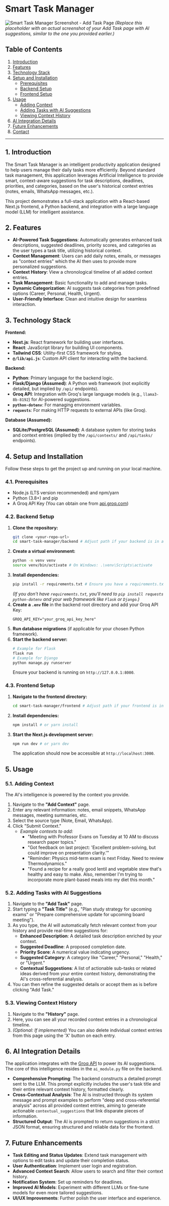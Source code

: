 # Smart Task Manager

![Smart Task Manager Screenshot - Add Task Page](https://via.placeholder.com/800x450/E0D9C7/5E544A?text=Smart+Task+Manager+Screenshot)
*(Replace this placeholder with an actual screenshot of your Add Task page with AI suggestions, similar to the one you provided earlier.)*

## Table of Contents

1.  [Introduction](#1-introduction)
2.  [Features](#2-features)
3.  [Technology Stack](#3-technology-stack)
4.  [Setup and Installation](#4-setup-and-installation)
    *   [Prerequisites](#41-prerequisites)
    *   [Backend Setup](#42-backend-setup)
    *   [Frontend Setup](#43-frontend-setup)
5.  [Usage](#5-usage)
    *   [Adding Context](#51-adding-context)
    *   [Adding Tasks with AI Suggestions](#52-adding-tasks-with-ai-suggestions)
    *   [Viewing Context History](#53-viewing-context-history)
6.  [AI Integration Details](#6-ai-integration-details)
7.  [Future Enhancements](#7-future-enhancements)
8.  [Contact](#8-contact)

---

## 1. Introduction

The Smart Task Manager is an intelligent productivity application designed to help users manage their daily tasks more efficiently. Beyond standard task management, this application leverages Artificial Intelligence to provide smart, context-aware suggestions for task descriptions, deadlines, priorities, and categories, based on the user's historical context entries (notes, emails, WhatsApp messages, etc.).

This project demonstrates a full-stack application with a React-based Next.js frontend, a Python backend, and integration with a large language model (LLM) for intelligent assistance.

## 2. Features

*   **AI-Powered Task Suggestions**: Automatically generates enhanced task descriptions, suggested deadlines, priority scores, and categories as the user types a task title, utilizing historical context.
*   **Context Management**: Users can add daily notes, emails, or messages as "context entries" which the AI then uses to provide more personalized suggestions.
*   **Context History**: View a chronological timeline of all added context entries.
*   **Task Management**: Basic functionality to add and manage tasks.
*   **Dynamic Categorization**: AI suggests task categories from predefined options (Career, Personal, Health, Urgent).
*   **User-Friendly Interface**: Clean and intuitive design for seamless interaction.

## 3. Technology Stack

**Frontend:**
*   **Next.js**: React framework for building user interfaces.
*   **React**: JavaScript library for building UI components.
*   **Tailwind CSS**: Utility-first CSS framework for styling.
*   **`@/lib/api.js`**: Custom API client for interacting with the backend.

**Backend:**
*   **Python**: Primary language for the backend logic.
*   **Flask/Django (Assumed)**: A Python web framework (not explicitly detailed, but implied by `/api/` endpoints).
*   **Groq API**: Integration with Groq's large language models (e.g., `llama3-8b-8192`) for AI-powered suggestions.
*   **`python-dotenv`**: For managing environment variables.
*   **`requests`**: For making HTTP requests to external APIs (like Groq).

**Database (Assumed):**
*   **SQLite/PostgreSQL (Assumed)**: A database system for storing tasks and context entries (implied by the `/api/contexts/` and `/api/tasks/` endpoints).

## 4. Setup and Installation

Follow these steps to get the project up and running on your local machine.

### 4.1. Prerequisites

*   Node.js (LTS version recommended) and npm/yarn
*   Python (3.8+) and pip
*   A Groq API Key (You can obtain one from [api.groq.com](https://api.groq.com/))

### 4.2. Backend Setup

1.  **Clone the repository:**
    ```bash
    git clone <your-repo-url>
    cd smart-task-manager/backend # Adjust path if your backend is in a different folder
    ```
2.  **Create a virtual environment:**
    ```bash
    python -m venv venv
    source venv/bin/activate # On Windows: .\venv\Scripts\activate
    ```
3.  **Install dependencies:**
    ```bash
    pip install -r requirements.txt # Ensure you have a requirements.txt file with requests, python-dotenv, flask/django etc.
    ```
    *(If you don't have `requirements.txt`, you'll need to `pip install requests python-dotenv` and your web framework like `Flask` or `Django`.)*
4.  **Create a `.env` file** in the backend root directory and add your Groq API Key:
    ```
    GROQ_API_KEY="your_groq_api_key_here"
    ```
5.  **Run database migrations** (if applicable for your chosen Python framework).
6.  **Start the backend server:**
    ```bash
    # Example for Flask
    flask run
    # Example for Django
    python manage.py runserver
    ```
    Ensure your backend is running on `http://127.0.0.1:8000`.

### 4.3. Frontend Setup

1.  **Navigate to the frontend directory:**
    ```bash
    cd smart-task-manager/frontend # Adjust path if your frontend is in a different folder
    ```
2.  **Install dependencies:**
    ```bash
    npm install # or yarn install
    ```
3.  **Start the Next.js development server:**
    ```bash
    npm run dev # or yarn dev
    ```
    The application should now be accessible at `http://localhost:3000`.

## 5. Usage

### 5.1. Adding Context

The AI's intelligence is powered by the context you provide.
1.  Navigate to the **"Add Context"** page.
2.  Enter any relevant information: notes, email snippets, WhatsApp messages, meeting summaries, etc.
3.  Select the source type (Note, Email, WhatsApp).
4.  Click "Submit Context."
    *   *Example contexts to add:*
        *   "Meeting with Professor Evans on Tuesday at 10 AM to discuss research paper topics."
        *   "Got feedback on last project: 'Excellent problem-solving, but could improve on presentation clarity.'"
        *   "Reminder: Physics mid-term exam is next Friday. Need to review Thermodynamics."
        *   "Found a recipe for a really good lentil and vegetable stew that's healthy and easy to make. Also, remember I'm trying to incorporate more plant-based meals into my diet this month."

### 5.2. Adding Tasks with AI Suggestions

1.  Navigate to the **"Add Task"** page.
2.  Start typing a **"Task Title"** (e.g., "Plan study strategy for upcoming exams" or "Prepare comprehensive update for upcoming board meeting").
3.  As you type, the AI will automatically fetch relevant context from your history and provide real-time suggestions for:
    *   **Enhanced Description**: A detailed task description enriched by your context.
    *   **Suggested Deadline**: A proposed completion date.
    *   **Priority Score**: A numerical value indicating urgency.
    *   **Suggested Category**: A category like "Career," "Personal," "Health," or "Urgent."
    *   **Contextual Suggestions**: A list of actionable sub-tasks or related ideas derived from your entire context history, demonstrating the AI's cross-referential analysis.
4.  You can then refine the suggested details or accept them as is before clicking "Add Task."

### 5.3. Viewing Context History

1.  Navigate to the **"History"** page.
2.  Here, you can see all your recorded context entries in a chronological timeline.
3.  *(Optional: If implemented)* You can also delete individual context entries from this page using the 'X' button on each entry.

## 6. AI Integration Details

The application integrates with the [Groq API](https://api.groq.com/openai/v1/chat/completions) to power its AI suggestions. The core of this intelligence resides in the `ai_module.py` file on the backend.

*   **Comprehensive Prompting**: The backend constructs a detailed prompt sent to the LLM. This prompt explicitly includes the user's task title and their entire relevant context history, formatted clearly.
*   **Cross-Contextual Analysis**: The AI is instructed through its system message and prompt examples to perform "deep and cross-referential analysis" across all provided context entries, aiming to generate actionable `contextual_suggestions` that link disparate pieces of information.
*   **Structured Output**: The AI is prompted to return suggestions in a strict JSON format, ensuring structured and reliable data for the frontend.

## 7. Future Enhancements

*   **Task Editing and Status Updates**: Extend task management with options to edit tasks and update their completion status.
*   **User Authentication**: Implement user login and registration.
*   **Advanced Context Search**: Allow users to search and filter their context history.
*   **Notification System**: Set up reminders for deadlines.
*   **Improved AI Models**: Experiment with different LLMs or fine-tune models for even more tailored suggestions.
*   **UI/UX Improvements**: Further polish the user interface and experience.

